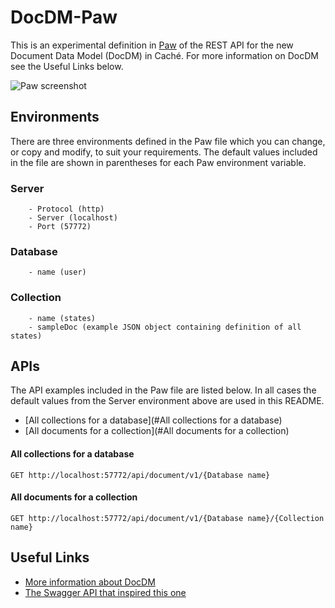 # DocDM-Paw
This is an experimental definition in [Paw][1] of the REST API for the new Document Data Model (DocDM) in Caché. For more information on DocDM see the Useful Links below.

![Paw screenshot][4]

## Environments
There are three environments defined in the Paw file which you can change, or copy and modify, to suit your requirements. The default values included in the file are shown in parentheses for each Paw environment variable.

### Server
		- Protocol (http)
		- Server (localhost)
		- Port (57772)
### Database
		- name (user)
### Collection
		- name (states)
		- sampleDoc (example JSON object containing definition of all states)

## APIs
The API examples included in the Paw file are listed below. In all cases the default values from the Server environment above are used in this README.

- [All collections for a database](#All collections for a database)
- [All documents for a collection](#All documents for a collection)

#### All collections for a database
    GET http://localhost:57772/api/document/v1/{Database name}
#### All documents for a collection
    GET http://localhost:57772/api/document/v1/{Database name}/{Collection name}

## Useful Links
- [More information about DocDM][2]
- [The Swagger API that inspired this one][3]

[1]: https://luckymarmot.com/paw
[2]: https://beta.learning.intersystems.com/course/view.php?id=84
[3]: https://github.com/DannyWijnschenk/DocDMSwagger
[4]: http://cfshare.s3-eu-west-1.amazonaws.com/2016-05-31_13-15-30.png